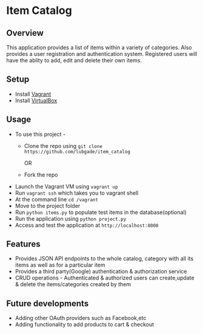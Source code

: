 # Item Catalog

## Overview
This application provides a list of items within a variety of categories. Also provides a user registration and authentication system. Registered users will have the ablity to add, edit and delete their own items.

## Setup
* Install [Vagrant](https://www.vagrantup.com)
* Install [VirtualBox](https://www.virtualbox.org)

## Usage
* To use this project - 
  * Clone the repo using `git clone https://github.com/lubgade/item_catalog` 
    
    OR
    
  * Fork the repo
* Launch the Vagrant VM using `vagrant up`
* Run `vagrant ssh` which takes you to vagrant shell
* At the command line `cd /vagrant`
* Move to the project folder
* Run `python items.py` to populate test items in the database(optional)
* Run the application using `python project.py`
* Access and test the application at `http://localhost:8000`

## Features
* Provides JSON API endpoints to the whole catalog, category with all its items as well as for a particular item
* Provides a third party(Google) authentication & authorization service
* CRUD operations - Authenticated & authorized users can create,update & delete the items/categories created by them

## Future developments
* Adding other OAuth providers such as Facebook,etc
* Adding functionality to add products to cart & checkout 

